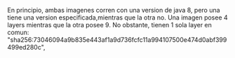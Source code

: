 En principio, ambas imagenes corren con una version de java 8, pero una tiene una version
 especificada,mientras que la otra no.
Una imagen posee 4 layers mientras que la otra posee 9. No obstante, tienen 1 sola layer en 
comun:                 "sha256:73046094a9b835e443af1a9d736fcfc11a994107500e474d0abf399499ed280c",